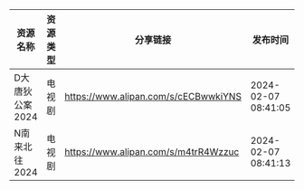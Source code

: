 | 资源名称       | 资源类型 | 分享链接                                 | 发布时间                |
| ---------- | ---- | ------------------------------------ | ------------------- |
| D大唐狄公案2024 | 电视剧  | https://www.alipan.com/s/cECBwwkiYNS | 2024-02-07 08:41:05 |
| N南来北往2024  | 电视剧  | https://www.alipan.com/s/m4trR4Wzzuc | 2024-02-07 08:41:13 |
